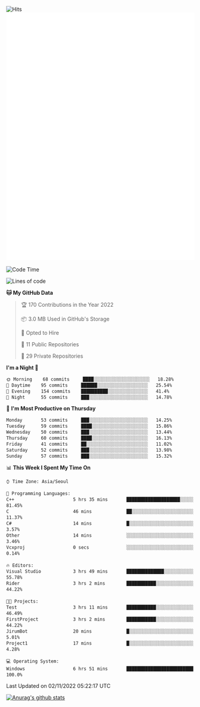 ![Hits](https://hits.seeyoufarm.com/api/count/incr/badge.svg?url=https%3A%2F%2Fgithub.com%2Fkokose1234&count_bg=%2379C83D&title_bg=%23555555&icon=apple.svg&icon_color=%23E7E7E7&title=hits&edge_flat=false)
<br/>
![Metrics](https://github.com/kokose1234/kokose1234/blob/main/github-metrics.svg)

<!--START_SECTION:waka-->
![Code Time](http://img.shields.io/badge/Code%20Time-709%20hrs%2054%20mins-blue)

![Lines of code](https://img.shields.io/badge/From%20Hello%20World%20I%27ve%20Written-901%20Thousand%20lines%20of%20code-blue)

**🐱 My GitHub Data** 

> 🏆 170 Contributions in the Year 2022
 > 
> 📦 3.0 MB Used in GitHub's Storage 
 > 
> 💼 Opted to Hire
 > 
> 📜 11 Public Repositories 
 > 
> 🔑 29 Private Repositories  
 > 
**I'm a Night 🦉** 

```text
🌞 Morning    68 commits     ████░░░░░░░░░░░░░░░░░░░░░   18.28% 
🌆 Daytime    95 commits     ██████░░░░░░░░░░░░░░░░░░░   25.54% 
🌃 Evening    154 commits    ██████████░░░░░░░░░░░░░░░   41.4% 
🌙 Night      55 commits     ███░░░░░░░░░░░░░░░░░░░░░░   14.78%

```
📅 **I'm Most Productive on Thursday** 

```text
Monday       53 commits     ███░░░░░░░░░░░░░░░░░░░░░░   14.25% 
Tuesday      59 commits     ████░░░░░░░░░░░░░░░░░░░░░   15.86% 
Wednesday    50 commits     ███░░░░░░░░░░░░░░░░░░░░░░   13.44% 
Thursday     60 commits     ████░░░░░░░░░░░░░░░░░░░░░   16.13% 
Friday       41 commits     ██░░░░░░░░░░░░░░░░░░░░░░░   11.02% 
Saturday     52 commits     ███░░░░░░░░░░░░░░░░░░░░░░   13.98% 
Sunday       57 commits     ███░░░░░░░░░░░░░░░░░░░░░░   15.32%

```


📊 **This Week I Spent My Time On** 

```text
⌚︎ Time Zone: Asia/Seoul

💬 Programming Languages: 
C++                      5 hrs 35 mins       ████████████████████░░░░░   81.45% 
C                        46 mins             ██░░░░░░░░░░░░░░░░░░░░░░░   11.37% 
C#                       14 mins             █░░░░░░░░░░░░░░░░░░░░░░░░   3.57% 
Other                    14 mins             ░░░░░░░░░░░░░░░░░░░░░░░░░   3.46% 
Vcxproj                  0 secs              ░░░░░░░░░░░░░░░░░░░░░░░░░   0.14%

🔥 Editors: 
Visual Studio            3 hrs 49 mins       ██████████████░░░░░░░░░░░   55.78% 
Rider                    3 hrs 2 mins        ███████████░░░░░░░░░░░░░░   44.22%

🐱‍💻 Projects: 
Test                     3 hrs 11 mins       ███████████░░░░░░░░░░░░░░   46.49% 
FirstProject             3 hrs 2 mins        ███████████░░░░░░░░░░░░░░   44.22% 
JirumBot                 20 mins             █░░░░░░░░░░░░░░░░░░░░░░░░   5.01% 
Project1                 17 mins             █░░░░░░░░░░░░░░░░░░░░░░░░   4.28%

💻 Operating System: 
Windows                  6 hrs 51 mins       █████████████████████████   100.0%

```


 Last Updated on 02/11/2022 05:22:17 UTC
<!--END_SECTION:waka-->

[![Anurag's github stats](https://github-readme-stats.vercel.app/api?username=kokose1234&theme=dracula)](https://github.com/anuraghazra/github-readme-stats)



	
